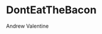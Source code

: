 <h1>DontEatTheBacon</h1>
<p>Andrew Valentine</p>

<!---
DontEatTheBacon/DontEatTheBacon is a ✨ special ✨ repository because its `README.md` (this file) appears on your GitHub profile.
You can click the Preview link to take a look at your changes.
--->
